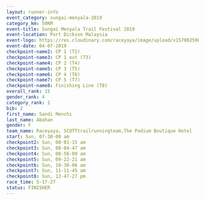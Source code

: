 ```yaml
---
layout: runner-info 
event_category: sungai-menyala-2019 
category_km: 50KM 
event-title: Sungai Menyala Trail Festival 2019 
event-location: Port Dickson Malaysia 
event-logo: https://res.cloudinary.com/raceyaya/image/upload/v1570025907/logo/smft_rwzxh1.jpg 
event-date: 04-07-2019 
checkpoint-name2: CP 1 (T2) 
checkpoint-name3: CP 1 out (T3) 
checkpoint-name4: CP 2 (T4) 
checkpoint-name5: CP 3 (T5) 
checkpoint-name6: CP 4 (T6) 
checkpoint-name7: CP 5 (T7) 
checkpoint-name8: Finishing Line (T8) 
overall_rank: 15
gender_rank: 4
category_rank: 1
bib: 2
first_name: Sandi Menchi
last_name: Abahan
gender: F
team_name: Raceyaya, SCOTTtrailrunningteam,The Podium Boutique Hotel
start: Sun, 07-30-00 am
checkpoint2: Sun, 08-01-15 am
checkpoint3: Sun, 08-04-47 am
checkpoint4: Sun, 08-56-09 am
checkpoint5: Sun, 09-22-21 am
checkpoint6: Sun, 10-30-06 am
checkpoint7: Sun, 11-11-45 am
checkpoint8: Sun, 12-47-27 pm
race_time: 5-17-27
status: FINISHER
---
```

